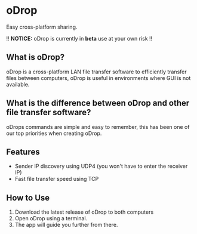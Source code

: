 # oDrop
Easy cross-platform sharing.

‼️ **NOTICE:** oDrop is currently in **beta** use at your own risk ‼️

## What is oDrop?
oDrop is a cross-platform LAN file transfer software to efficiently transfer files between computers, oDrop is useful in environments where GUI is not available.

## What is the difference between oDrop and other file transfer software?
oDrops commands are simple and easy to remember, this has been one of our top priorities when creating oDrop.

## Features
* Sender IP discovery using UDP4 (you won't have to enter the receiver IP)
* Fast file transfer speed using TCP

## How to Use
1. Download the latest release of oDrop to both computers
2. Open oDrop using a terminal.
3. The app will guide you further from there. 
